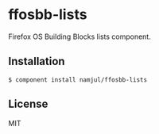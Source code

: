 # ffosbb-lists

  Firefox OS Building Blocks lists component.

## Installation

    $ component install namjul/ffosbb-lists

## License

  MIT
